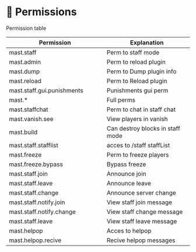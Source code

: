 # 👮 Permissions

Permission table

<table><thead><tr><th width="252">Permission</th><th>Explanation</th></tr></thead><tbody><tr><td>mast.staff</td><td>Perm to staff mode</td></tr><tr><td>mast.admin</td><td>Perm to reload plugin</td></tr><tr><td>mast.dump</td><td>Perm to Dump plugin info</td></tr><tr><td>mast.reload</td><td>Perm to Reload plugin</td></tr><tr><td>mast.staff.gui.punishments</td><td>Punishments gui perm</td></tr><tr><td>mast.*</td><td>Full perms</td></tr><tr><td>mast.staffchat</td><td>Perm to chat in staff chat</td></tr><tr><td>mast.vanish.see</td><td>View players in vanish</td></tr><tr><td>mast.build</td><td>Can destroy blocks in staff mode</td></tr><tr><td>mast.staff.stafflist</td><td>acces to /staff staffList</td></tr><tr><td>mast.freeze</td><td>Perm to freeze players</td></tr><tr><td>mast.freeze.bypass</td><td>Bypass freeze</td></tr><tr><td>mast.staff.join</td><td>Announce join</td></tr><tr><td>mast.staff.leave</td><td>Announce leave</td></tr><tr><td>mast.staff.change</td><td>Announce server change</td></tr><tr><td>mast.staff.notify.join</td><td>View staff join message</td></tr><tr><td>mast.staff.notify.change</td><td>View staff change message</td></tr><tr><td>mast.staff.leave</td><td>View staff leave message</td></tr><tr><td>mast.helpop</td><td>Acces to helpop</td></tr><tr><td>mast.helpop.recive</td><td>Recive helpop messages</td></tr></tbody></table>


